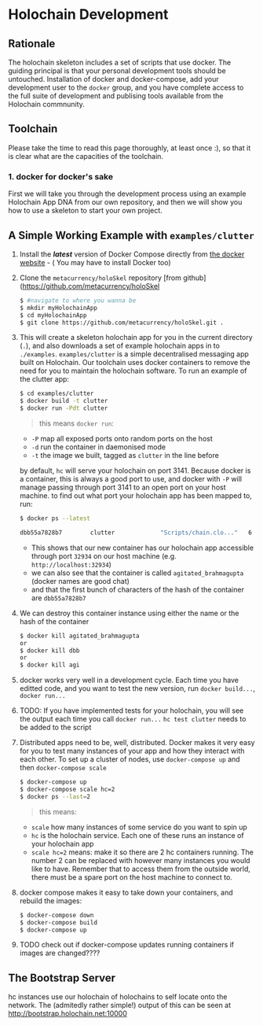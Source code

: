 # Holochain Development

## Rationale 
The holochain skeleton includes a set of scripts that use docker. The guiding principal is that your personal development tools should be untouched. Installation of docker and docker-compose, add your development user to the `docker` group, and you have complete access to the full suite of development and publising tools available from the Holochain commnunity.

## Toolchain
Please take the time to read this page thoroughly, at least once :), so that it is clear what are the capacities of the toolchain.

### 1. docker for docker's sake



First we will take you through the development process using an example Holochain App DNA from our own repository, and then we will show you how to use a skeleton to start your own project.

## A Simple Working Example with `examples/clutter`

1. Install the ***latest*** version of Docker Compose directly from [the docker website](https://docs.docker.com/compose/install/) - ( You may have to install Docker too)
2. Clone the `metacurrency/holoSkel` repository [from github](https://github.com/metacurrency/holoSkel

    ```bash 
    $ #navigate to where you wanna be
    $ mkdir myHolochainApp
    $ cd myHolochainApp
    $ git clone https://github.com/metacurrency/holoSkel.git .
    ```
3. This will create a skeleton holochain app for you in the current directory (`.`), and also downloads a set of example holochain apps in to `./examples`. `examples/clutter` is a simple decentralised messaging app built on Holochain. Our toolchain uses docker containers to remove the need for you to maintain the holochain software. To run an example of the clutter app:

    ```bash
    $ cd examples/clutter
    $ docker build -t clutter
    $ docker run -Pdt clutter
    ```
    > this means `docker run`:
    * `-P` map all exposed ports onto random ports on the host
    * `-d` run the container in daemonised mode
    * `-t` the image we built, tagged as `clutter` in the line before

    by default, `hc` will serve your holochain on port 3141. Because docker is a container, this is always a good port to use, and docker with `-P` will manage passing through port 3141 to an open port on your host machine. to find out what port your holochain app has been mapped to, run:

    ```bash
    $ docker ps --latest
    ```

    ```bash
    dbb55a7828b7        clutter             "Scripts/chain.clo..."   6 minutes ago       Up 6 minutes        0.0.0.0:32934->3141/tcp   agitated_brahmagupta
    ```

    * This shows that our new container has our holochain app accessible through port `32934` on our host machine (e.g. `http://localhost:32934`)
    * we can also see that the container is called `agitated_brahmagupta` (docker names are good chat)
    * and that the first bunch of characters of the hash of the container are `dbb55a7828b7`

4. We can destroy this container instance using either the name or the hash of the container

    ```bash
    $ docker kill agitated_brahmagupta
    or
    $ docker kill dbb
    or
    $ docker kill agi
    ```

5. docker works very well in a development cycle. Each time you have editted code, and you want to test the new version, run `docker build...`, `docker run...`

6. TODO: If you have implemented tests for your holochain, you will see the output each time you call `docker run...`
    `hc test clutter` needs to be added to the script

7. Distributed apps need to be, well, distributed. Docker makes it very easy for you to test many instances of your app and how they interact with each other. To set up a cluster of nodes, use `docker-compose up` and then `docker-compose scale`

    ```bash
    $ docker-compose up
    $ docker-compose scale hc=2
    $ docker ps --last=2
    ```
    > this means:
    * `scale` how many instances of some service do you want to spin up
    * `hc` is the holochain service. Each one of these runs an instance of your holochain app
    * `scale hc=2` means: make it so there are 2 hc containers running. The number 2 can be replaced with however many instances you would like to have. Remember that to access them from the outside world, there must be a spare port on the host machine to connect to.

8. docker compose makes it easy to take down your containers, and rebuild the images:

    ```bash
    $ docker-compose down
    $ docker-compose build
    $ docker-compose up
    ```

9. TODO check out if docker-compose updates running containers if images are changed????

## The Bootstrap Server
hc instances use our holochain of holochains to self locate onto the network. The (admitedly rather simple!) output of this can be seen at http://bootstrap.holochain.net:10000